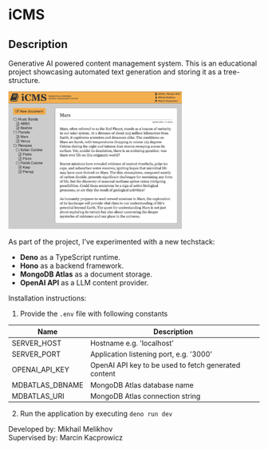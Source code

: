 # iCMS

## Description
Generative AI powered content management system. This is an educational project showcasing automated text generation and storing it as a tree-structure.

<img src="static/screenshot.png" width="69%" />

As part of the project, I've experimented with a new techstack:

- **Deno** as a TypeScript runtime.
- **Hono** as a backend framework.
- **MongoDB Atlas** as a document storage.
- **OpenAI API** as a LLM content provider.

Installation instructions:

1. Provide the `.env` file with following constants

| Name |Description|
| - | - |
| SERVER_HOST | Hostname e.g. 'localhost' |
| SERVER_PORT | Application listening port, e.g. '3000' |
| OPENAI_API_KEY | OpenAI API key to be used to fetch generated content |
| MDBATLAS_DBNAME | MongoDB Atlas database name |
| MDBATLAS_URI | MongoDB Atlas connection string |

2. Run the application by executing `deno run dev`

Developed by: Mikhail Melikhov  
Supervised by: Marcin Kacprowicz
